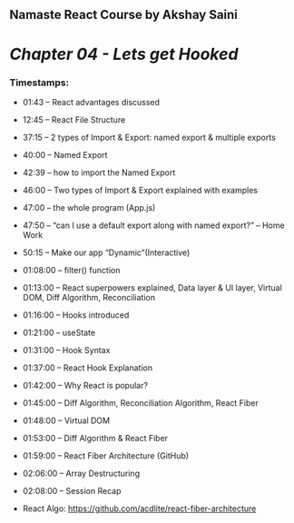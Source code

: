 ## Namaste React Course by Akshay Saini

# _Chapter 04 - Lets get Hooked_

### Timestamps:

- 01:43 – React advantages discussed
- 12:45 – React File Structure
- 37:15 – 2 types of Import & Export: named export & multiple exports
- 40:00 – Named Export
- 42:39 – how to import the Named Export
- 46:00 – Two types of Import & Export explained with examples
- 47:00 – the whole program (App.js)
- 47:50 – “can I use a default export along with named export?” – Home Work
- 50:15 – Make our app “Dynamic”(Interactive)
- 01:08:00 – filter() function
- 01:13:00 – React superpowers explained, Data layer & UI layer, Virtual DOM, Diff Algorithm, Reconciliation
- 01:16:00 – Hooks introduced
- 01:21:00 – useState
- 01:31:00 – Hook Syntax
- 01:37:00 – React Hook Explanation
- 01:42:00 – Why React is popular?
- 01:45:00 – Diff Algorithm, Reconciliation Algorithm, React Fiber
- 01:48:00 – Virtual DOM
- 01:53:00 – Diff Algorithm & React Fiber
- 01:59:00 – React Fiber Architecture (GitHub)
- 02:06:00 – Array Destructuring
- 02:08:00 – Session Recap

- React Algo: https://github.com/acdlite/react-fiber-architecture
